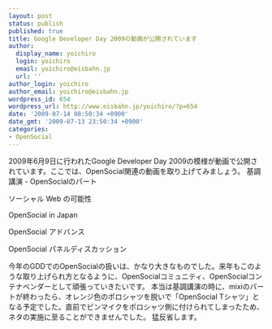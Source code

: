 ```yaml
---
layout: post
status: publish
published: true
title: Google Developer Day 2009の動画が公開されています
author:
  display_name: yoichiro
  login: yoichiro
  email: yoichiro@eisbahn.jp
  url: ''
author_login: yoichiro
author_email: yoichiro@eisbahn.jp
wordpress_id: 654
wordpress_url: http://www.eisbahn.jp/yoichiro/?p=654
date: '2009-07-14 08:50:34 +0900'
date_gmt: '2009-07-13 23:50:34 +0900'
categories:
- OpenSocial
---
```


2009年6月9日に行われたGoogle Developer Day 2009の模様が動画で公開されています。ここでは、OpenSocial関連の動画を取り上げてみましょう。
基調講演 - OpenSocialのパート


ソーシャル Web の可能性


OpenSocial in Japan


OpenSocial アドバンス


OpenSocial パネルディスカッション


今年のGDDでのOpenSocialの扱いは、かなり大きなものでした。来年もこのような取り上げられ方となるように、OpenSocialコミュニティ、OpenSocialコンテナベンダーとして頑張っていきたいです。
本当は基調講演の時に、mixiのパートが終わったら、オレンジ色のポロシャツを脱いで「OpenSocial Tシャツ」となる予定でした。直前でピンマイクをポロシャツ側に付けられてしまったため、ネタの実施に至ることができませんでした。
猛反省します。

